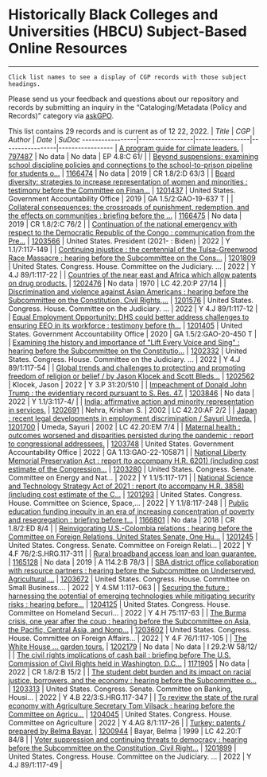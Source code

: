 
# Historically Black Colleges and Universities (HBCU) Subject-Based Online Resources

------------

`Click list names to see a display of CGP records with those subject headings.`


Please send us your feedback and questions about our repository and records by submitting an inquiry in the “Cataloging/Metadata (Policy and Records)” category via [askGPO](https://ask.gpo.gov/s/).


This list contains 29 records and is current as of 12 22, 2022.
| *Title*       | *CGP*       | *Author*       | *Date*       | *SuDoc*
-----------------|-----------------|-----------------|-----------------|-----------------
| [A program guide for climate leaders.](https://purl.fdlp.gov/GPO/gpo185751) | [797487](https://catalog.gpo.gov/F/?func=direct&doc_number=797487&local_base=GPO01PUB) | No data | No data | EP 4.8:C 61/ |
| [Beyond suspensions: examining school discipline policies and connections to the school-to-prison pipeline for students o...](https://purl.fdlp.gov/GPO/gpo171269) | [1166474](https://catalog.gpo.gov/F/?func=direct&doc_number=1166474&local_base=GPO01PUB) | No data | 2019 | CR 1.8/2:D 63/3 |
| [Board diversity: strategies to increase representation of women and minorities : testimony before the Committee on Finan...](https://purl.fdlp.gov/GPO/gpo186583) | [1201437](https://catalog.gpo.gov/F/?func=direct&doc_number=1201437&local_base=GPO01PUB) | United States. Government Accountability Office | 2019 | GA 1.5/2:GAO-19-637 T |
| [Collateral consequences: the crossroads of punishment, redemption, and the effects on communities : briefing before the ...](https://purl.fdlp.gov/GPO/gpo171283) | [1166475](https://catalog.gpo.gov/F/?func=direct&doc_number=1166475&local_base=GPO01PUB) | No data | 2019 | CR 1.8/2:C 76/2 |
| [Continuation of the national emergency with respect to the Democratic Republic of the Congo : communication from the Pre...](https://purl.fdlp.gov/GPO/gpo187734) | [1203566](https://catalog.gpo.gov/F/?func=direct&doc_number=1203566&local_base=GPO01PUB) | United States. President (2021- : Biden) | 2022 | Y 1.1/7:117-149 |
| [Continuing injustice : the centennial of the Tulsa-Greenwood Race Massacre : hearing before the Subcommittee on the Cons...](https://purl.fdlp.gov/GPO/gpo186827) | [1201809](https://catalog.gpo.gov/F/?func=direct&doc_number=1201809&local_base=GPO01PUB) | United States. Congress. House. Committee on the Judiciary. ... | 2022 | Y 4.J 89/1:117-22 |
| [Countries of the near east and Africa which allow patents on drug products.](https://purl.fdlp.gov/GPO/gpo186188) | [1202476](https://catalog.gpo.gov/F/?func=direct&doc_number=1202476&local_base=GPO01PUB) | No data | 1970 | LC 42.20:P 27/14 |
| [Discrimination and violence against Asian Americans : hearing before the Subcommittee on the Constitution, Civil Rights,...](https://purl.fdlp.gov/GPO/gpo186660) | [1201576](https://catalog.gpo.gov/F/?func=direct&doc_number=1201576&local_base=GPO01PUB) | United States. Congress. House. Committee on the Judiciary. ... | 2022 | Y 4.J 89/1:117-12 |
| [Equal Employment Opportunity: DHS could better address challenges to ensuring EEO in its workforce : testimony before th...](https://purl.fdlp.gov/GPO/gpo186559) | [1201405](https://catalog.gpo.gov/F/?func=direct&doc_number=1201405&local_base=GPO01PUB) | United States. Government Accountability Office | 2020 | GA 1.5/2:GAO-20-450 T |
| [Examining the history and importance of "Lift Every Voice and Sing" : hearing before the Subcommittee on the Constitutio...](https://purl.fdlp.gov/GPO/gpo187093) | [1202332](https://catalog.gpo.gov/F/?func=direct&doc_number=1202332&local_base=GPO01PUB) | United States. Congress. House. Committee on the Judiciary. ... | 2022 | Y 4.J 89/1:117-54 |
| [Global trends and challenges to protecting and promoting freedom of religion or belief / by Jason Klocek and Scott Bleds...](https://purl.fdlp.gov/GPO/gpo187255) | [1202562](https://catalog.gpo.gov/F/?func=direct&doc_number=1202562&local_base=GPO01PUB) | Klocek, Jason | 2022 | Y 3.P 31:20/510 |
| [Impeachment of Donald John Trump : the evidentiary record pursuant to S. Res. 47.](https://purl.fdlp.gov/GPO/gpo187791) | [1203846](https://catalog.gpo.gov/F/?func=direct&doc_number=1203846&local_base=GPO01PUB) | No data | 2022 | Y 1.1/3:117-4/ |
| [India: affirmative action and minority representation in services.](https://purl.fdlp.gov/GPO/gpo186151) | [1202691](https://catalog.gpo.gov/F/?func=direct&doc_number=1202691&local_base=GPO01PUB) | Nehra, Krishan S. | 2002 | LC 42.20:AF 2/2 |
| [Japan : recent legal developments in employment discrimination / Sayuri Umeda.](https://purl.fdlp.gov/GPO/gpo185325) | [1201700](https://catalog.gpo.gov/F/?func=direct&doc_number=1201700&local_base=GPO01PUB) | Umeda, Sayuri | 2002 | LC 42.20:EM 7/4 |
| [Maternal health : outcomes worsened and disparities persisted during the pandemic : report to congressional addressees.](https://purl.fdlp.gov/GPO/gpo187873) | [1203748](https://catalog.gpo.gov/F/?func=direct&doc_number=1203748&local_base=GPO01PUB) | United States. Government Accountability Office | 2022 | GA 1.13:GAO-22-105871 |
| [National Liberty Memorial Preservation Act : report (to accompany H.R. 6201) (including cost estimate of the Congression...](https://purl.fdlp.gov/GPO/gpo187568) | [1203280](https://catalog.gpo.gov/F/?func=direct&doc_number=1203280&local_base=GPO01PUB) | United States. Congress. Senate. Committee on Energy and Nat... | 2022 | Y 1.1/5:117-171 |
| [National Science and Technology Strategy Act of 2021 : report (to accompany H.R. 3858) (including cost estimate of the C...](https://purl.fdlp.gov/GPO/gpo186476) | [1201293](https://catalog.gpo.gov/F/?func=direct&doc_number=1201293&local_base=GPO01PUB) | United States. Congress. House. Committee on Science, Space,... | 2022 | Y 1.1/8:117-248 |
| [Public education funding inequity in an era of increasing concentration of poverty and resegregation : briefing before t...](https://purl.fdlp.gov/GPO/gpo171496) | [1166801](https://catalog.gpo.gov/F/?func=direct&doc_number=1166801&local_base=GPO01PUB) | No data | 2018 | CR 1.8/2:ED 8/4 |
| [Reinvigorating U.S.-Colombia relations : hearing before the Committee on Foreign Relations, United States Senate, One Hu...](https://purl.fdlp.gov/GPO/gpo186446) | [1201245](https://catalog.gpo.gov/F/?func=direct&doc_number=1201245&local_base=GPO01PUB) | United States. Congress. Senate. Committee on Foreign Relati... | 2022 | Y 4.F 76/2:S.HRG.117-311 |
| [Rural broadband access loan and loan guarantee.](https://purl.fdlp.gov/GPO/gpo161030) | [1165128](https://catalog.gpo.gov/F/?func=direct&doc_number=1165128&local_base=GPO01PUB) | No data | 2019 | A 114.2:B 78/3 |
| [SBA district office collaboration with resource partners : hearing before the Subcommittee on Underserved, Agricultural,...](https://purl.fdlp.gov/GPO/gpo187763) | [1203672](https://catalog.gpo.gov/F/?func=direct&doc_number=1203672&local_base=GPO01PUB) | United States. Congress. House. Committee on Small Business.... | 2022 | Y 4.SM 1:117-063 |
| [Securing the future : harnessing the potential of emerging technologies while mitigating security risks : hearing before...](https://purl.fdlp.gov/GPO/gpo187957) | [1204125](https://catalog.gpo.gov/F/?func=direct&doc_number=1204125&local_base=GPO01PUB) | United States. Congress. House. Committee on Homeland Securi... | 2022 | Y 4.H 75:117-63 |
| [The Burma crisis, one year after the coup : hearing before the Subcommittee on Asia, the Pacific, Central Asia, and Nonp...](https://purl.fdlp.gov/GPO/gpo187754) | [1203602](https://catalog.gpo.gov/F/?func=direct&doc_number=1203602&local_base=GPO01PUB) | United States. Congress. House. Committee on Foreign Affairs... | 2022 | Y 4.F 76/1:117-105 |
| [The White House ... garden tours.](https://purl.fdlp.gov/GPO/gpo187962) | [1202179](https://catalog.gpo.gov/F/?func=direct&doc_number=1202179&local_base=GPO01PUB) | No data | No data | I 29.2:W 58/12/ |
| [The civil rights implications of cash bail : briefing before The U.S. Commission of Civil Rights held in Washington, D.C...](https://purl.fdlp.gov/GPO/gpo174507) | [1171905](https://catalog.gpo.gov/F/?func=direct&doc_number=1171905&local_base=GPO01PUB) | No data | 2022 | CR 1.8/2:B 15/2 |
| [The student debt burden and its impact on racial justice, borrowers, and the economy : hearing before the Subcommittee o...](https://purl.fdlp.gov/GPO/gpo187584) | [1203313](https://catalog.gpo.gov/F/?func=direct&doc_number=1203313&local_base=GPO01PUB) | United States. Congress. Senate. Committee on Banking, Housi... | 2022 | Y 4.B 22/3:S.HRG.117-347 |
| [To review the state of the rural economy with Agriculture Secretary Tom Vilsack : hearing before the Committee on Agricu...](https://purl.fdlp.gov/GPO/gpo187994) | [1204045](https://catalog.gpo.gov/F/?func=direct&doc_number=1204045&local_base=GPO01PUB) | United States. Congress. House. Committee on Agriculture | 2022 | Y 4.AG 8/1:117-26 |
| [Turkey: patents / prepared by Belma Bayar.](https://purl.fdlp.gov/GPO/gpo185167) | [1200944](https://catalog.gpo.gov/F/?func=direct&doc_number=1200944&local_base=GPO01PUB) | Bayar, Belma | 1999 | LC 42.20:T 84/8 |
| [Voter suppression and continuing threats to democracy : hearing before the Subcommittee on the Constitution, Civil Right...](https://purl.fdlp.gov/GPO/gpo186861) | [1201899](https://catalog.gpo.gov/F/?func=direct&doc_number=1201899&local_base=GPO01PUB) | United States. Congress. House. Committee on the Judiciary. ... | 2022 | Y 4.J 89/1:117-49 |
